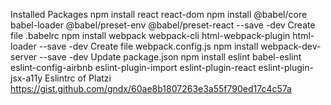 Installed Packages
    npm install react react-dom
    npm install @babel/core babel-loader @babel/preset-env @babel/preset-react --save -dev
        Create file .babelrc
    npm install webpack webpack-cli html-webpack-plugin html-loader --save -dev
        Create file webpack.config.js
    npm install webpack-dev-server --save -dev
        Update package.json
    npm install eslint babel-eslint eslint-config-airbnb eslint-plugin-import eslint-plugin-react eslint-plugin-jsx-a11y
    Eslintrc of Platzi https://gist.github.com/gndx/60ae8b1807263e3a55f790ed17c4c57a

